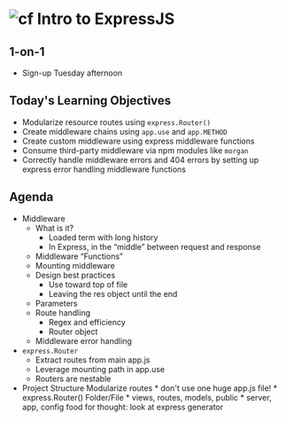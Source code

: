 ![cf](http://i.imgur.com/7v5ASc8.png)  Intro to ExpressJS
===

## 1-on-1
* Sign-up Tuesday afternoon
	
## Today's Learning Objectives

* Modularize resource routes using `express.Router()`
* Create middleware chains using `app.use` and `app.METHOD`
* Create custom middleware using express middleware functions 
* Consume third-party middleware via npm modules like `morgan`
* Correctly handle middleware errors and 404 errors by setting up 
express error handling middleware functions 

## Agenda

* Middleware
	* What is it?
		* Loaded term with long history
		* In Express, in the “middle” between request and response
	* Middleware “Functions”
	* Mounting middleware
	* Design best practices
		* Use toward top of file
		* Leaving the res object until the end
	* Parameters
	* Route handling
		* Regex and efficiency
		* Router object
	* Middleware error handling
* `express.Router`
	* Extract routes from main app.js
	* Leverage mounting path in app.use
	* Routers are nestable
* Project Structure
	Modularize routes
		* don't use one huge app.js file!
		* express.Router()
	Folder/File
		* views, routes, models, public
		* server, app, config
	food for thought: look at express generator

